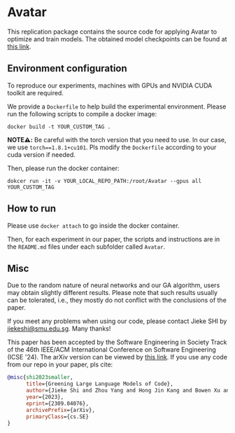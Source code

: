 # Avatar

This replication package contains the source code for applying Avatar to optimize and train models. The obtained model checkpoints can be found at [this link](https://figshare.com/s/c674351fb51905f7e013).

## Environment configuration

To reproduce our experiments, machines with GPUs and NVIDIA CUDA toolkit are required.

We provide a `Dockerfile` to help build the experimental environment. Please run the following scripts to compile a docker image:
```
docker build -t YOUR_CUSTOM_TAG .
```
**NOTE⚠️:** Be careful with the torch version that you need to use. In our case, we use `torch==1.8.1+cu101`. Pls modify the `Dockerfile` according to your cuda version if needed.

Then, please run the docker container:
```
dokcer run -it -v YOUR_LOCAL_REPO_PATH:/root/Avatar --gpus all YOUR_CUSTOM_TAG
```

## How to run

Please use `docker attach` to go inside the docker container.

Then, for each experiment in our paper, the scripts and instructions are in the `README.md` files under each subfolder called `Avatar`.

## Misc

Due to the random nature of neural networks and our GA algorithm, users may obtain slightly different results. Please note that such results usually can be tolerated, i.e., they mostly do not conflict with the conclusions of the paper.

If you meet any problems when using our code, please contact Jieke SHI by [jiekeshi@smu.edu.sg](mailto:jiekeshi@smu.edu.sg). Many thanks!

This paper has been accepted by the Software Engineering in Society Track of the 46th IEEE/ACM International Conference on Software Engineering (ICSE '24). The arXiv version can be viewed by [this link](https://arxiv.org/abs/2309.04076).
If you use any code from our repo in your paper, pls cite:
```bibtex
@misc{shi2023smaller,
      title={Greening Large Language Models of Code},
      author={Jieke Shi and Zhou Yang and Hong Jin Kang and Bowen Xu and Junda He and David Lo},
      year={2023},
      eprint={2309.04076},
      archivePrefix={arXiv},
      primaryClass={cs.SE}
}
```



